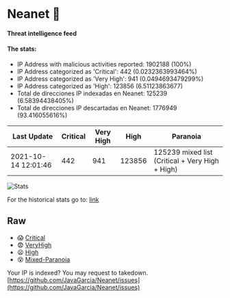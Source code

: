 # Neanet :hocho:
#### Threat intelligence feed
#### The stats:

- IP Address with malicious activities reported: 1902188 (100%)
- IP Address categorized as 'Critical':  442 (0.0232363993464%)
- IP Address categorized as 'Very High':  941 (0.0494693479299%)
- IP Address categorized as 'High':  123856 (6.51123863677)
- Total de direcciones IP indexadas en Neanet:  125239 (6.58394438405%)
- Total de direcciones IP descartadas en Neanet:  1776949 (93.416055616%)

| Last Update | Critical | Very High | High | Paranoia |
| --- | --- | --- | --- | --- |
| 2021-10-14 12:01:46 | 442 | 941 | 123856 | 125239 mixed list (Critical + Very High + High)|

![Stats](https://docs.google.com/spreadsheets/d/e/2PACX-1vSnaNMIXVabIpDJjufMlzH7poXnshF3mgd8Is1g9ytUEzVsP5my4Trn8f-xkoLLQ38xpL3HtmUexLo6/pubchart?oid=501124687&format=image)

For the historical stats go to: [link](/stats.csv)
## Raw
- :scream: [Critical](https://raw.githubusercontent.com/JavaGarcia/Neanet/master/blacklists/neanet_critical.txt)
- :fearful: [VeryHigh](https://raw.githubusercontent.com/JavaGarcia/Neanet/master/blacklists/neanet_veryHigh.txtt)
- :frowning: [High](https://raw.githubusercontent.com/JavaGarcia/Neanet/master/blacklists/neanet_high.txt)
- :dizzy_face: [Mixed-Paranoia](https://raw.githubusercontent.com/JavaGarcia/Neanet/master/blacklists/neanet_all.txt)


Your IP is indexed? You may request to takedown. [https://github.com/JavaGarcia/Neanet/issues](https://github.com/JavaGarcia/Neanet/issues)













































































































































































































































































































































































































































































































































































































































































































































































































































































































































































































































































































































































































































































































































































































































































































































































































































































































































































































































































































































































































































































































































































































































































































































































































































































































































































































































































































































































































































































































































































































































































































































































































































































































































































































































































































































































































































































































































































































































































































































































































































































































































































































































































































































































































































































































































































































































































































































































































































































































































































































































































































































































































































































































































































































































































































































































































































































































































































































































































































































































































































































































































































































































































































































































































































































































































































































































































































































































































































































































































































































































































































































































































































































































































































































































































































































































































































































































































































































































































































































































































































































































































































































































































































































































































































































































































































































































































































































































































































































































































































































































































































































































































































































































































































































































































































































































































































































